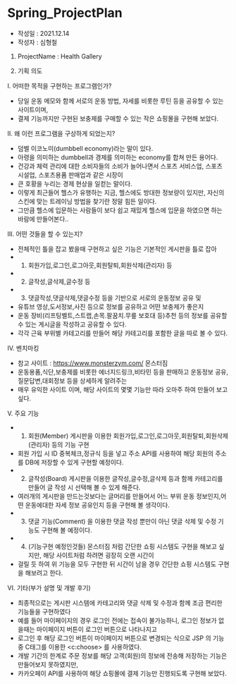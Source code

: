 # Spring_ProjectPlan

- 작성일 : 2021.12.14
- 작성자 : 심형철

 1. ProjectName : Health Gallery
 

 2. 기획 의도

  I. 어떠한 목적을 구현하는 프로그램인가?
  - 당일 운동 메모와 함께 서로의 운동 방법, 자세를 비롯한 루틴 등을 공유할 수 있는 사이트이며,
  - 결제 기능까지만 구현된 보충제를 구매할 수 있는 작은 쇼핑몰을 구현해 보았다.

  II. 왜 이런 프로그램을 구상하게 되었는지?
  - 덤벨 이코노미(dumbbell economy)라는 말이 있다.
  - 아령을 의미하는 dumbbell과 경제를 의미하는 economy를 합쳐 만든 용어다. 
  - 건강과 체력 관리에 대한 소비자들의 소비가 늘어나면서 스포츠 서비스업, 스포츠 시설업, 스포츠용품 판매업과 같은 시장이 
  - 큰 호황을 누리는 경제 현상을 일컫는 말이다.
  - 이렇게 최근들어 헬스가 유행하는 지금, 헬스에도 방대한 정보량이 있지만, 자신의 스킨에 맞는 트레이닝 방법을 찾기란 정말 힘든 일이다.
  - 그만큼 헬스에 입문하는 사람들이 보다 쉽고 재밌게 헬스에 입문을 하였으면 하는 바람에 만들어본다..
  
  III. 어떤 것들을 할 수 있는지?
  - 전체적인 틀을 잡고 봤을때 구현하고 싶은 기능은 기본적인 게시판을 틀로 잡아
  - 1. 회원가입,로그인,로그아웃,회원탈퇴,회원삭제(관리자) 등
  - 2. 글작성,글삭제,글수정 등
  - 3. 댓글작성,댓글삭제,댓글수정 등을 기반으로 서로의 운동정보 공유 및
  - 유튜브 영상,도서정보,사진 등으로 정보를 공유하고 어떤 보충제가 좋은지
  - 운동 장비(리프팅벨트,스트랩,손목.팔꿈치.무릎 보호대 등)추천 등의 정보를 공유할 수 있는 게시글을 작성하고 공유할 수 있다.
  - 각각 근육 부위별 카테고리를 만들어 해당 카테고리를 포함한 글을 따로 볼 수 있다.
  
  IV. 벤치마킹
  - 참고 사이트 : https://www.monsterzym.com/ 몬스터짐
  - 운동용품,식단,보충제를 비롯한 에너지드링크,비타민 등을 판매하고 운동정보 공유,질문답변,대회정보 등을 상세하게 알려주는
  - 매우 유익한 사이트 이며, 해당 사이트의 몇몇 기능만 따라 오마주 하여 만들어 보고 싶다.
 
  V. 주요 기능
  - 1. 회원(Member) 게시판을 이용한 회원가입,로그인,로그아웃,회원탈퇴,회원삭제(관리자) 등의 기능 구현
  - 회원 가입 시 ID 중복체크,정규식 등을 넣고 주소 API를 사용하여 해당 회원의 주소를 DB에 저장할 수 있게 구현할 예정이다.
  - 2. 글작성(Board) 게시판을 이용한 글작성,글수정,글삭제 등과 함께 카테고리를 만들어 글 작성 시 선택해 볼 수 있게 해준다.
  - 여러개의 게시판을 만드는것보다는 글머리를 만들어서 어느 부위 운동 정보인지,어떤 운동에대한 자세 정보 공유인지 등을 구현해 볼 생각이다.
  - 3. 댓글 기능(Comment) 을 이용한 댓글 작성 뿐만이 아닌 댓글 삭제 및 수정 기능도 구현해 볼 예정이다.
  - 4. (기능구현 예정인것들) 몬스터짐 처럼 간단한 쇼핑 시스템도 구현을 해보고 싶지만, 해당 사이트처럼 하려면 굉장히 오랜 시간이
  - 걸릴 듯 하여 위 기능을 모두 구현한 뒤 시간이 남을 경우 간단한 쇼핑 시스템도 구현을 해보려고 한다.

VI. 기타(부가 설명 및 개발 후기)
 - 최종적으로는 게시판 시스템에 카테고리와 댓글 삭제 및 수정과 함께 조금 편리한 기능들을 구현하였다
 - 예를 들어 마이페이지의 경우 로그인 전에는 접속이 불가능하니, 로그인 정보가 없을때는 마이페이지 버튼이 로그인 버튼으로 나타나지고
 - 로그인 후 해당 로그인 버튼이 마이페이지 버튼으로 변경되는 식으로 JSP 의 기능 중 C태그를 이용한 <c:choose> 를 사용하였다.
 - 개발 기간의 한계로 주문 정보를 해당 고객(회원)의 정보에 전송해 저장하는 기능은 만들어보지 못하였지만,
 - 카카오페이 API를 사용하여 해당 쇼핑몰에 결제 기능만 진행되도록 구현해 보았다.